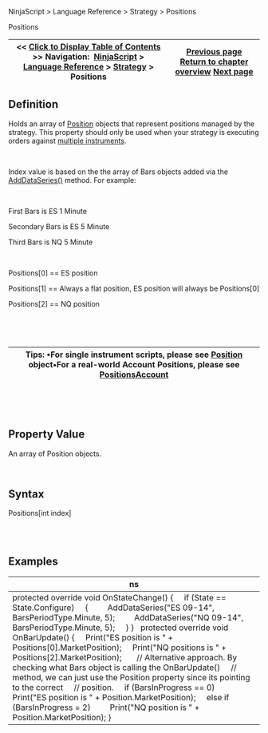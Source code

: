 ﻿


NinjaScript \> Language Reference \> Strategy \> Positions






















Positions







| \<\< [Click to Display Table of Contents](positions.md) \>\> **Navigation:**     [NinjaScript](ninjascript.md) \> [Language Reference](language_reference_wip.md) \> [Strategy](strategy.md) \> Positions | [Previous page](positionaccount_quantity.md) [Return to chapter overview](strategy.md) [Next page](positionsaccount.md) |
| --- | --- |











## Definition


Holds an array of [Position](position.md) objects that represent positions managed by the strategy. This property should only be used when your strategy is executing orders against [multiple instruments](multi-time_frame__instruments.md).


 


Index value is based on the the array of Bars objects added via the [AddDataSeries()](adddataseries.md) method. For example:


 


First Bars is ES 1 Minute   

Secondary Bars is ES 5 Minute   

Third Bars is NQ 5 Minute


 


Positions\[0] \=\= ES position  

Positions\[1] \=\= Always a flat position, ES position will always be Positions\[0]  

Positions\[2] \=\= NQ position


 


 




| Tips: •For single instrument scripts, please see [Position](position.md) object•For a real\-world Account Positions, please see [PositionsAccount](positions_account.md) |
| --- |



 


 


## Property Value


An array of Position objects.


 


## Syntax
Positions\[int index]


## 


 


## Examples




| ns |
| --- |
| protected override void OnStateChange() {      if (State \=\= State.Configure)      {          AddDataSeries("ES 09\-14", BarsPeriodType.Minute, 5);          AddDataSeries("NQ 09\-14", BarsPeriodType.Minute, 5);      } }   protected override void OnBarUpdate() {      Print("ES position is " \+ Positions\[0].MarketPosition);      Print("NQ positions is " \+ Positions\[2].MarketPosition);        // Alternative approach. By checking what Bars object is calling the OnBarUpdate()      // method, we can just use the Position property since its pointing to the correct      // position.      if (BarsInProgress \=\= 0)          Print("ES position is " \+ Position.MarketPosition);      else if (BarsInProgress \= 2)          Print("NQ position is " \+ Position.MarketPosition); } |









